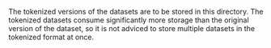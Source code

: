 The tokenized versions of the datasets are to be stored in this directory. The tokenized datasets consume significantly more storage than the original version of the dataset, so it is not adviced to store multiple datasets in the tokenized format at once.
